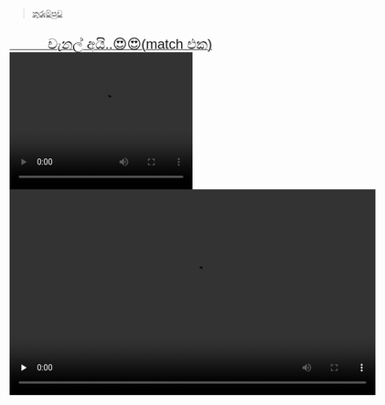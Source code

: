 <div id="fb-root"></div>
<script>(function(d, s, id) {
  var js, fjs = d.getElementsByTagName(s)[0];
  if (d.getElementById(id)) return;
  js = d.createElement(s); js.id = id;
  js.src = 'https://connect.facebook.net/en_US/sdk.js#xfbml=1&version=v3.0';
  fjs.parentNode.insertBefore(js, fjs);
}(document, 'script', 'facebook-jssdk'));</script>
<div class="fb-page" data-href="https://www.facebook.com/RaviNATH.net/" data-tabs="timeline" data-width="500" data-small-header="false" data-adapt-container-width="true" data-hide-cover="false" data-show-facepile="true"><blockquote cite="https://www.facebook.com/RaviNATH.net/" class="fb-xfbml-parse-ignore"><a href="https://www.facebook.com/RaviNATH.net/">තුරුම්පුව</a></blockquote></div>


<br />
<a href="rtsp://streaming.mytv.dialog.lk:554/livefeed/CHANNELEYE_HVGA.sdp?msd=94764263311&amp;pi=PITEM_8&amp;pd=PDATA_15&amp;sn=ChannelEye&amp;b=3G&amp;os=WAP&amp;cn=&amp;m=Android4.4.2;Mobile;rv:66.0)Gecko&amp;mcc=&amp;mnc=&amp;v=1.14&amp;lac=&amp;cid=&amp;op=Dialog&amp;st=1&amp;sid=&amp;pid=&amp;stamp=3768887136&amp;sign=a4c5bcbc36318d063215883ea6ae2e57" target="_blank"><span style="font-family: &quot;verdana&quot; , sans-serif; font-size: x-large;">&nbsp; &nbsp; &nbsp; &nbsp; &nbsp; චැනල් අයි..😍😍(match එක)</span></a>
<br />



<video width="320" height="240" controls>
  <source src="rtsp://streaming.mytv.dialog.lk:554/livefeed/CHANNELEYE_HVGA.sdp?msd=94764263311&amp;pi=PITEM_8&amp;pd=PDATA_15&amp;sn=ChannelEye&amp;b=3G&amp;os=WAP&amp;cn=&amp;m=Android4.4.2;Mobile;rv:66.0)Gecko&amp;mcc=&amp;mnc=&amp;v=1.14&amp;lac=&amp;cid=&amp;op=Dialog&amp;st=1&amp;sid=&amp;pid=&amp;stamp=3768887136&amp;sign=a4c5bcbc36318d063215883ea6ae2e57" type="video/webm">
  Your browser does not support the video tag.
</video>




<!DOCTYPE html>
<html lang="en">
<head>
    <meta charset="UTF-8">
    <title>Live Streaming</title>
    <link href="rtsp://streaming.mytv.dialog.lk:554/livefeed/CHANNELEYE_HVGA.sdp?msd=94764263311&amp;pi=PITEM_8&amp;pd=PDATA_15&amp;sn=ChannelEye&amp;b=3G&amp;os=WAP&amp;cn=&amp;m=Android4.4.2;Mobile;rv:66.0)Gecko&amp;mcc=&amp;mnc=&amp;v=1.14&amp;lac=&amp;cid=&amp;op=Dialog&amp;st=1&amp;sid=&amp;pid=&amp;stamp=3768887136&amp;sign=a4c5bcbc36318d063215883ea6ae2e57" rel="stylesheet">
    <script src="rtsp://streaming.mytv.dialog.lk:554/livefeed/CHANNELEYE_HVGA.sdp?msd=94764263311&amp;pi=PITEM_8&amp;pd=PDATA_15&amp;sn=ChannelEye&amp;b=3G&amp;os=WAP&amp;cn=&amp;m=Android4.4.2;Mobile;rv:66.0)Gecko&amp;mcc=&amp;mnc=&amp;v=1.14&amp;lac=&amp;cid=&amp;op=Dialog&amp;st=1&amp;sid=&amp;pid=&amp;stamp=3768887136&amp;sign=a4c5bcbc36318d063215883ea6ae2e57"></script>
</head>
<body>
<video id="player" class="video-js vjs-default-skin" height="360" width="640" controls preload="none">
    <source src="rtsp://streaming.mytv.dialog.lk:554/livefeed/CHANNELEYE_HVGA.sdp?msd=94764263311&amp;pi=PITEM_8&amp;pd=PDATA_15&amp;sn=ChannelEye&amp;b=3G&amp;os=WAP&amp;cn=&amp;m=Android4.4.2;Mobile;rv:66.0)Gecko&amp;mcc=&amp;mnc=&amp;v=1.14&amp;lac=&amp;cid=&amp;op=Dialog&amp;st=1&amp;sid=&amp;pid=&amp;stamp=3768887136&amp;sign=a4c5bcbc36318d063215883ea6ae2e57" />
</video>
<script>
    var player = videojs('#player');
</script>
</body>
</html>
